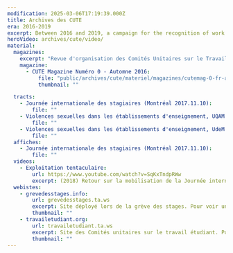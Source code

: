 ```yaml
---
modification: 2025-03-06T17:19:39.000Z
title: Archives des CUTE
era: 2016-2019
excerpt: Between 2016 and 2019, a campaign for the recognition of work done in a student environment is led by the CUTE (Comités unitaires sur le travail étudiant).
heroVideo: archives/cute/video/
material:
  magazines:
    excerpt: "Revue d'organisation des Comités Unitaires sur le Travail Étudiant"
    magazine:
      - CUTE Magazine Numéro 0 - Automne 2016:
          file: "public/archives/cute/materiel/magazines/cutemag-0-fr-automne-2016_september_1st.pdf"
          thumbnail: ""

  tracts:
    - Journée internationale des stagiaires (Montréal 2017.11.10):
        file: ""
    - Violences sexuelles dans les établissements d'enseignement, UQAM (Montréal 2017.08.21):
        file: ""
    - Violences sexuelles dans les établissements d'enseignement, UdeM (Montréal 2017.08.21):
        file: ""
  affiches:
    - Journée internationale des stagiaires (Montréal 2017.11.10):
        file: ""
  videos:
    - Exploitation tentaculaire:
        url: https://www.youtube.com/watch?v=SqKxTndpRWw
        excerpt: (2018) Retour sur la mobilisation de la Journée internationale des stagiaires pour préparer la grève mondiale des stagiaires (20 février) et la grève mondiale des femmes (8 mars).
  webistes:
    - grevedesstages.info:
        url: grevedesstages.ta.ws
        excerpt: Site déployé lors de la grève des stages. Pour voir une version archivée cliquez sur l'image
        thumbnail: ""
    - travailetudiant.org:
        url: travailetudiant.ta.ws
        excerpt: Site des Comités unitaires sur le travail étudiant. Pour voir une version archivée cliquez sur l'image
        thumbnail: ""
---
```

